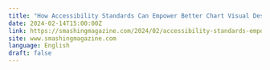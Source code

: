```yaml
---
title: "How Accessibility Standards Can Empower Better Chart Visual Design"
date: 2024-02-14T15:00:00Z
link: https://smashingmagazine.com/2024/02/accessibility-standards-empower-better-chart-visual-design/?utm_medium=RSS&utm_source=news.12bit.vn
site: www.smashingmagazine.com
language: English
draft: false
---
```

